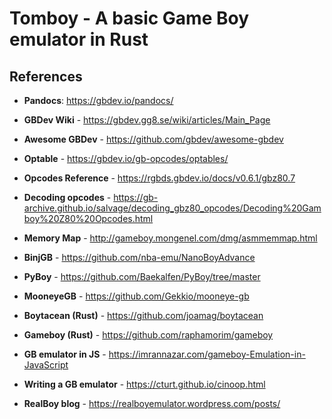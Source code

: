 # Tomboy - A basic Game Boy emulator in Rust

## References
- **Pandocs**: https://gbdev.io/pandocs/
- **GBDev Wiki** - https://gbdev.gg8.se/wiki/articles/Main_Page
- **Awesome GBDev** - https://github.com/gbdev/awesome-gbdev


- **Optable** - https://gbdev.io/gb-opcodes/optables/
- **Opcodes Reference** - https://rgbds.gbdev.io/docs/v0.6.1/gbz80.7
- **Decoding opcodes** - https://gb-archive.github.io/salvage/decoding_gbz80_opcodes/Decoding%20Gamboy%20Z80%20Opcodes.html
- **Memory Map** - http://gameboy.mongenel.com/dmg/asmmemmap.html


- **BinjGB** - https://github.com/nba-emu/NanoBoyAdvance
- **PyBoy** - https://github.com/Baekalfen/PyBoy/tree/master
- **MooneyeGB** - https://github.com/Gekkio/mooneye-gb
- **Boytacean (Rust)** - https://github.com/joamag/boytacean
- **Gameboy (Rust)** - https://github.com/raphamorim/gameboy

- **GB emulator in JS** - https://imrannazar.com/gameboy-Emulation-in-JavaScript
- **Writing a GB emulator** - https://cturt.github.io/cinoop.html
- **RealBoy blog** - https://realboyemulator.wordpress.com/posts/

